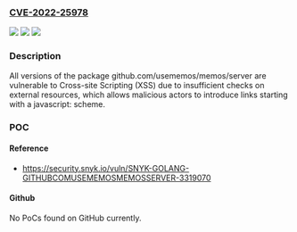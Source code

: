 ### [CVE-2022-25978](https://cve.mitre.org/cgi-bin/cvename.cgi?name=CVE-2022-25978)
![](https://img.shields.io/static/v1?label=Product&message=github.com%2Fusememos%2Fmemos%2Fserver&color=blue)
![](https://img.shields.io/static/v1?label=Version&message=0%3C%20*%20&color=brighgreen)
![](https://img.shields.io/static/v1?label=Vulnerability&message=Cross-site%20Scripting%20(XSS)&color=brighgreen)

### Description

All versions of the package github.com/usememos/memos/server are vulnerable to Cross-site Scripting (XSS) due to insufficient checks on external resources, which allows malicious actors to introduce links starting with a javascript: scheme.

### POC

#### Reference
- https://security.snyk.io/vuln/SNYK-GOLANG-GITHUBCOMUSEMEMOSMEMOSSERVER-3319070

#### Github
No PoCs found on GitHub currently.

